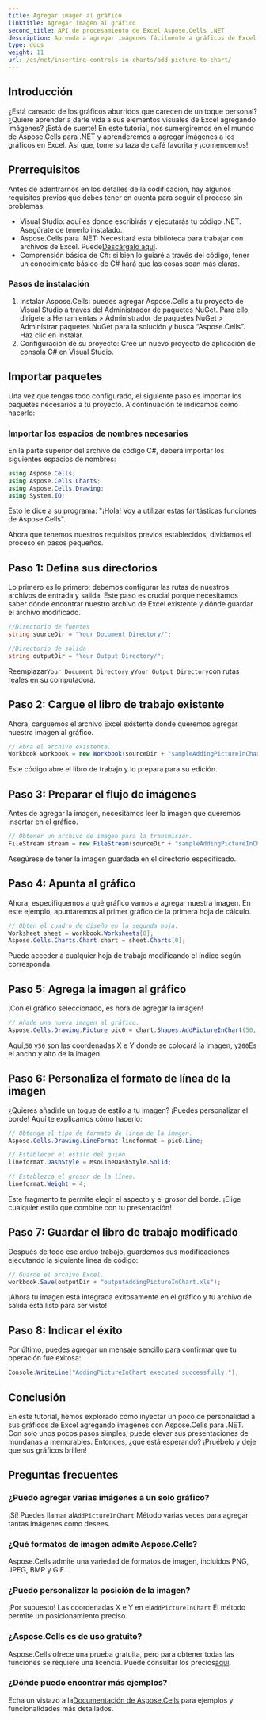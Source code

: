 ```yaml
---
title: Agregar imagen al gráfico
linktitle: Agregar imagen al gráfico
second_title: API de procesamiento de Excel Aspose.Cells .NET
description: Aprenda a agregar imágenes fácilmente a gráficos de Excel con Aspose.Cells para .NET. Mejore sus gráficos y presentaciones en tan solo unos sencillos pasos.
type: docs
weight: 11
url: /es/net/inserting-controls-in-charts/add-picture-to-chart/
---
```

## Introducción

¿Está cansado de los gráficos aburridos que carecen de un toque personal? ¿Quiere aprender a darle vida a sus elementos visuales de Excel agregando imágenes? ¡Está de suerte! En este tutorial, nos sumergiremos en el mundo de Aspose.Cells para .NET y aprenderemos a agregar imágenes a los gráficos en Excel. Así que, tome su taza de café favorita y ¡comencemos!

## Prerrequisitos

Antes de adentrarnos en los detalles de la codificación, hay algunos requisitos previos que debes tener en cuenta para seguir el proceso sin problemas:

- Visual Studio: aquí es donde escribirás y ejecutarás tu código .NET. Asegúrate de tenerlo instalado.
-  Aspose.Cells para .NET: Necesitará esta biblioteca para trabajar con archivos de Excel. Puede[Descárgalo aquí](https://releases.aspose.com/cells/net/).
- Comprensión básica de C#: si bien lo guiaré a través del código, tener un conocimiento básico de C# hará que las cosas sean más claras.

### Pasos de instalación

1. Instalar Aspose.Cells: puedes agregar Aspose.Cells a tu proyecto de Visual Studio a través del Administrador de paquetes NuGet. Para ello, dirígete a Herramientas > Administrador de paquetes NuGet > Administrar paquetes NuGet para la solución y busca “Aspose.Cells”. Haz clic en Instalar.
2. Configuración de su proyecto: Cree un nuevo proyecto de aplicación de consola C# en Visual Studio.

## Importar paquetes

Una vez que tengas todo configurado, el siguiente paso es importar los paquetes necesarios a tu proyecto. A continuación te indicamos cómo hacerlo:

### Importar los espacios de nombres necesarios

En la parte superior del archivo de código C#, deberá importar los siguientes espacios de nombres:

```csharp
using Aspose.Cells;
using Aspose.Cells.Charts;
using Aspose.Cells.Drawing;
using System.IO;
```

Esto le dice a su programa: "¡Hola! Voy a utilizar estas fantásticas funciones de Aspose.Cells".

Ahora que tenemos nuestros requisitos previos establecidos, dividamos el proceso en pasos pequeños. 

## Paso 1: Defina sus directorios

Lo primero es lo primero: debemos configurar las rutas de nuestros archivos de entrada y salida. Este paso es crucial porque necesitamos saber dónde encontrar nuestro archivo de Excel existente y dónde guardar el archivo modificado.

```csharp
//Directorio de fuentes
string sourceDir = "Your Document Directory/";

//Directorio de salida
string outputDir = "Your Output Directory/";
```

 Reemplazar`Your Document Directory` y`Your Output Directory`con rutas reales en su computadora. 

## Paso 2: Cargue el libro de trabajo existente

Ahora, carguemos el archivo Excel existente donde queremos agregar nuestra imagen al gráfico.

```csharp
// Abra el archivo existente.
Workbook workbook = new Workbook(sourceDir + "sampleAddingPictureInChart.xls");
```

Este código abre el libro de trabajo y lo prepara para su edición.

## Paso 3: Preparar el flujo de imágenes

Antes de agregar la imagen, necesitamos leer la imagen que queremos insertar en el gráfico. 

```csharp
// Obtener un archivo de imagen para la transmisión.
FileStream stream = new FileStream(sourceDir + "sampleAddingPictureInChart.png", FileMode.Open, FileAccess.Read);
```

Asegúrese de tener la imagen guardada en el directorio especificado.

## Paso 4: Apunta al gráfico

Ahora, especifiquemos a qué gráfico vamos a agregar nuestra imagen. En este ejemplo, apuntaremos al primer gráfico de la primera hoja de cálculo.

```csharp
// Obtén el cuadro de diseño en la segunda hoja.
Worksheet sheet = workbook.Worksheets[0];
Aspose.Cells.Charts.Chart chart = sheet.Charts[0];
```

Puede acceder a cualquier hoja de trabajo modificando el índice según corresponda.

## Paso 5: Agrega la imagen al gráfico

¡Con el gráfico seleccionado, es hora de agregar la imagen! 

```csharp
// Añade una nueva imagen al gráfico.
Aspose.Cells.Drawing.Picture pic0 = chart.Shapes.AddPictureInChart(50, 50, stream, 200, 200);
```

 Aquí,`50` y`50` son las coordenadas X e Y donde se colocará la imagen, y`200`Es el ancho y alto de la imagen.

## Paso 6: Personaliza el formato de línea de la imagen

¿Quieres añadirle un toque de estilo a tu imagen? ¡Puedes personalizar el borde! Aquí te explicamos cómo hacerlo:

```csharp
// Obtenga el tipo de formato de línea de la imagen.
Aspose.Cells.Drawing.LineFormat lineformat = pic0.Line; 

// Establecer el estilo del guión.
lineformat.DashStyle = MsoLineDashStyle.Solid;

// Establezca el grosor de la línea.
lineformat.Weight = 4;    
```

Este fragmento te permite elegir el aspecto y el grosor del borde. ¡Elige cualquier estilo que combine con tu presentación!

## Paso 7: Guardar el libro de trabajo modificado

Después de todo ese arduo trabajo, guardemos sus modificaciones ejecutando la siguiente línea de código:

```csharp
// Guarde el archivo Excel.
workbook.Save(outputDir + "outputAddingPictureInChart.xls");
```

¡Ahora tu imagen está integrada exitosamente en el gráfico y tu archivo de salida está listo para ser visto!

## Paso 8: Indicar el éxito

Por último, puedes agregar un mensaje sencillo para confirmar que tu operación fue exitosa:

```csharp
Console.WriteLine("AddingPictureInChart executed successfully.");
```

## Conclusión

En este tutorial, hemos explorado cómo inyectar un poco de personalidad a sus gráficos de Excel agregando imágenes con Aspose.Cells para .NET. Con solo unos pocos pasos simples, puede elevar sus presentaciones de mundanas a memorables. Entonces, ¿qué está esperando? ¡Pruébelo y deje que sus gráficos brillen!

## Preguntas frecuentes

### ¿Puedo agregar varias imágenes a un solo gráfico?
 ¡Sí! Puedes llamar al`AddPictureInChart` Método varias veces para agregar tantas imágenes como desees.

### ¿Qué formatos de imagen admite Aspose.Cells?
Aspose.Cells admite una variedad de formatos de imagen, incluidos PNG, JPEG, BMP y GIF.

### ¿Puedo personalizar la posición de la imagen?
 ¡Por supuesto! Las coordenadas X e Y en el`AddPictureInChart` El método permite un posicionamiento preciso.

### ¿Aspose.Cells es de uso gratuito?
 Aspose.Cells ofrece una prueba gratuita, pero para obtener todas las funciones se requiere una licencia. Puede consultar los precios[aquí](https://purchase.aspose.com/buy).

### ¿Dónde puedo encontrar más ejemplos?
 Echa un vistazo a la[Documentación de Aspose.Cells](https://reference.aspose.com/cells/net/) para ejemplos y funcionalidades más detallados.